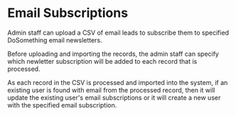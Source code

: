 # Email Subscriptions

Admin staff can upload a CSV of email leads to subscribe them to specified DoSomething email newsletters.

Before uploading and importing the records, the admin staff can specify which newletter subscription will be added to each record that is processed.

As each record in the CSV is processed and imported into the system, if an existing user is found with email from the processed record, then it will update the existing user's email subscriptions or it will create a new user with the specified email subscription.
